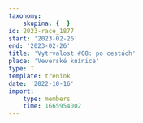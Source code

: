 ```yaml
---
taxonomy:
    skupina: {  }
id: 2023-race_1877
start: '2023-02-26'
end: '2023-02-26'
title: 'Vytrvalost #08: po cestách'
place: 'Veverské knínice'
type: T
template: trenink
date: '2022-10-16'
import:
    type: members
    time: 1665954002
---
```


